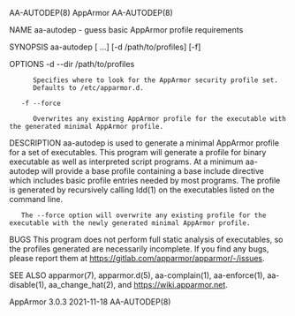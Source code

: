 AA-AUTODEP(8)                                                                            AppArmor                                                                            AA-AUTODEP(8)

NAME
       aa-autodep - guess basic AppArmor profile requirements

SYNOPSIS
       aa-autodep <executable> [<executable> ...] [-d /path/to/profiles] [-f]

OPTIONS
       -d --dir  /path/to/profiles

          Specifies where to look for the AppArmor security profile set.
          Defaults to /etc/apparmor.d.

       -f --force

          Overwrites any existing AppArmor profile for the executable with the generated minimal AppArmor profile.

DESCRIPTION
       aa-autodep is used to generate a minimal AppArmor profile for a set of executables. This program will generate a profile for binary executable as well as interpreted script
       programs. At a minimum aa-autodep will provide a base profile containing a base include directive which includes basic profile entries needed by most programs.  The profile is
       generated by recursively calling ldd(1) on the executables listed on the command line.

       The --force option will overwrite any existing profile for the executable with the newly generated minimal AppArmor profile.

BUGS
       This program does not perform full static analysis of executables, so the profiles generated are necessarily incomplete. If you find any bugs, please report them at
       <https://gitlab.com/apparmor/apparmor/-/issues>.

SEE ALSO
       apparmor(7), apparmor.d(5), aa-complain(1), aa-enforce(1), aa-disable(1), aa_change_hat(2), and <https://wiki.apparmor.net>.

AppArmor 3.0.3                                                                          2021-11-18                                                                           AA-AUTODEP(8)
